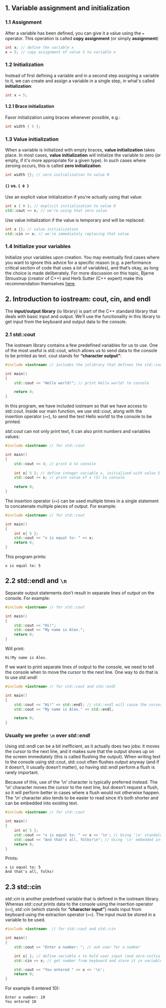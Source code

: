## 1. Variable assignment and initialization  
### 1.1 Assignment
After a variable has been defined, you can give it a value using the `=` operator. This operation is called **copy assignment** (or simply **assignment**)

```C++
int x; // define the variable x
x = 5; // copy assignment of value 5 to variable x
```

### 1.2 Initialization  
Instead of first defining a variable and in a second step assigning a variable to it, we can create and assign a variable in a single step, in what's called **initialization**:  

```C++
int x = 5;
```

#### 1.2.1 Brace initialization  
Favor initialization using braces whenever possible, e.g.:  

```C++
int width { 5 }; 
```

### 1.3 Value initialization  
When a variable is initialized with empty braces, **value initialization** takes place. In most cases, **value initialization** will initialize the variable to zero (or empty, if it's more appropriate for a given type). In such cases where zeroing occurs, this is called **zero initialization**.  

```C++
int width {}; // zero initialization to value 0
```  

#### `{}` vs. `{ 0 }`  
Use an explicit value initialization if you're actually using that value:  


```C++
int x { 0 }; // explicit initialization to value 0
std::cout << x; // we're using that zero value
```  

Use value initialization if the value is temporary and will be replaced:  

```C++
int x {}; // value initialization
std::cin >> x; // we're immediately replacing that value
```

### 1.4 Initialize your variables  
Initialize your variables upon creation. You may eventually find cases where you want to ignore this advice for a specific reason (e.g. a performance critical section of code that uses a lot of variables), and that’s okay, as long the choice is made deliberately.
For more discussion on this topic, Bjarne Stroustrup (creator of C++) and Herb Sutter (C++ expert) make this recommendation themselves [here](https://github.com/isocpp/CppCoreGuidelines/blob/master/CppCoreGuidelines.md#es20-always-initialize-an-object).  

## 2. Introduction to iostream: cout, cin, and endl 
The **input/output library** (io library) is part of the C++ standard library that deals with basic input and output. We’ll use the functionality in this library to get input from the keyboard and output data to the console.  

### 2.1 std::cout  
The iostream library contains a few predefined variables for us to use. One of the most useful is std::cout, which allows us to send data to the console to be printed as text. cout stands for **“character output”**:  

```C++
#include <iostream> // includes the iolibrary that defines the std::cout variable

int main()
{
    std::cout << "Hello world!"; // print Hello world! to console

    return 0;
}
```  

In this program, we have included iostream so that we have access to std::cout. Inside our main function, we use std::cout, along with the insertion operator (`<<`), to send the text Hello world! to the console to be printed.

*std::cout* can not only print text, it can also print numbers and variables values:  

```C++
#include <iostream> // for std::cout

int main()
{
    std::cout << 4; // print 4 to console
    
    int x{ 5 }; // define integer variable x, initialized with value 5
    std::cout << x; // print value of x (5) to console
    
    return 0;
}
```

The insertion operator (`<<`) can be used multiple times in a single statement to concatenate multiple pieces of output. For example:  

```C++
#include <iostream> // for std::cout

int main()
{
    int x{ 5 };
    std::cout << "x is equal to: " << x;
    return 0;
}
```

This program prints:  

```
x is equal to: 5
```  

## 2.2 std::endl and `\n`  
Separate output statements don’t result in separate lines of output on the console. For example: 

```C++
#include <iostream> // for std::cout

int main()
{
    std::cout << "Hi!";
    std::cout << "My name is Alex.";
    return 0;
}
```

Will print: 

```
Hi!My name is Alex.
```

If we want to print separate lines of output to the console, we need to tell the console when to move the cursor to the next line. One way to do that is to use *std::endl*:  

```C++
#include <iostream> // for std::cout and std::endl

int main()
{
    std::cout << "Hi!" << std::endl; // std::endl will cause the cursor to move to the next line of the console
    std::cout << "My name is Alex." << std::endl;

    return 0;
}
```  

### Usually we prefer `\n` over *std::endl*  
Using std::endl can be a bit inefficient, as it actually does two jobs: it moves the cursor to the next line, and it makes sure that the output shows up on the screen immediately (this is called flushing the output). When writing text to the console using std::cout, std::cout often flushes output anyway (and if it doesn’t, it usually doesn’t matter), so having std::endl perform a flush is rarely important.

Because of this, use of the ‘\n’ character is typically preferred instead. The ‘\n’ character moves the cursor to the next line, but doesn’t request a flush, so it will perform better in cases where a flush would not otherwise happen. The ‘\n’ character also tends to be easier to read since it’s both shorter and can be embedded into existing text.  

```C++
#include <iostream> // for std::cout

int main()
{
    int x{ 5 };
    std::cout << "x is equal to: " << x << '\n'; // Using '\n' standalone (note: single quotes needed)
    std::cout << "And that's all, folks!\n"; // Using '\n' embedded into a double-quoted piece of text (note: no single quotes when used this way)
    return 0;
}
```  

Prints: 

```
x is equal to: 5
And that's all, folks!
```  

## 2.3 std::cin  
*std::cin* is another predefined variable that is defined in the iostream library. Whereas *std::cout* prints data to the console using the insertion operator (`<<`), *std::cin* (which stands for **“character input”**) reads input from keyboard using the extraction operator (`>>`). The input must be stored in a variable to be used.  
```C++
#include <iostream>  // for std::cout and std::cin

int main()
{
    std::cout << "Enter a number: "; // ask user for a number

    int x{ }; // define variable x to hold user input (and zero-initialize it)
    std::cin >> x; // get number from keyboard and store it in variable x

    std::cout << "You entered " << x << '\n';
    return 0;
}  
```  

For example (I entered 10):  

```
Enter a number: 10
You entered 10
```  

